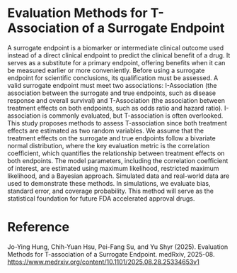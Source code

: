 # Evaluation Methods for T-Association of a Surrogate Endpoint
A surrogate endpoint is a biomarker or intermediate clinical outcome used instead of a direct clinical endpoint to predict the clinical benefit of a drug. It serves as a substitute for a primary endpoint, offering benefits when it can be measured earlier or more conveniently. Before using a surrogate endpoint for scientific conclusions, its qualification must be assessed. A valid surrogate endpoint must meet two associations: I-Association (the association between the surrogate and true endpoints, such as disease response and overall survival) and T-Association (the association between treatment effects on both endpoints, such as odds ratio and hazard ratio). I-association is commonly evaluated, but T-association is often overlooked. This study proposes methods to assess T-association since both treatment effects are estimated as two random variables. We assume that the treatment effects on the surrogate and true endpoints follow a bivariate normal distribution, where the key evaluation metric is the correlation coefficient, which quantifies the relationship between treatment effects on both endpoints. The model parameters, including the correlation coefficient of interest, are estimated using maximum likelihood, restricted maximum likelihood, and a Bayesian approach. Simulated data and real-world data are used to demonstrate these methods. In simulations, we evaluate bias, standard error, and coverage probability. This method will serve as the statistical foundation for future FDA accelerated approval drugs.

# Reference
Jo-Ying Hung, Chih-Yuan Hsu, Pei-Fang Su, and Yu Shyr (2025). Evaluation Methods for T-association of a Surrogate Endpoint. medRxiv, 2025-08.
https://www.medrxiv.org/content/10.1101/2025.08.28.25334653v1
